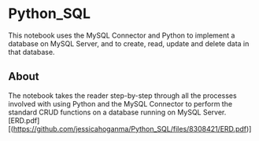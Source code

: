 # Python_SQL
This notebook uses the MySQL Connector and Python to implement a database on MySQL Server, and to create, read, update and delete data in that database.
## About
The notebook takes the reader step-by-step through all the processes involved with using Python and the MySQL Connector to perform the standard CRUD functions on a database running on MySQL Server.
[ERD.pdf][(https://github.com/jessicahoganma/Python_SQL/files/8308421/ERD.pdf)]
